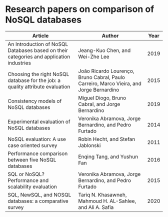 # Research papers on comparison of NoSQL databases
| Article                                                      | Author                                                       | Year |
| ------------------------------------------------------------ | ------------------------------------------------------------ | ---- |
| An Introduction of NoSQL Databases based on their categories and application industries | Jeang-Kuo Chen, and Wei-Zhe Lee                              | 2019 |
| Choosing the right NoSQL database for the job: a quality attribute evaluation | João Ricardo Lourenço, Bruno Cabral, Paulo Carreiro, Marco Vieira, and Jorge Bernardino | 2015 |
| Consistency models of NoSQL databases                        | Miguel Diogo, Bruno Cabral, and Jorge Bernardino             | 2019 |
| Experimental evaluation of NoSQL databases                   | Veronika Abramova, Jorge Bernardino, and Pedro Furtado       | 2014 |
| NoSQL evaluation: A use case oriented survey                 | Robin Hecht, and Stefan Jablonski                            | 2011 |
| Performance comparison between five NoSQL databases          | Enqing Tang, and Yushun Fan                                  | 2016 |
| SQL or NoSQL? Performance and scalability evaluation         | Veronika Abramova, Jorge Bernardino, and Pedro Furtado       | 2015 |
| SQL, NewSQL, and NOSQL databases: a comparative survey       | Tariq N. Khasawneh, Mahmoud H. AL-Sahlee, and Ali A. Safia   | 2020 |

